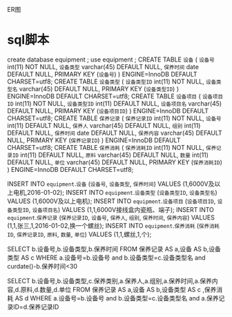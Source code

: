 ER图







# sql脚本
create database equipment ;
use  equipment ;
CREATE TABLE `设备` (
  `设备号` int(11) NOT NULL,
  `设备类型` varchar(45) DEFAULT NULL,
  `保养时间` date DEFAULT NULL,
  PRIMARY KEY (`设备号`)
) ENGINE=InnoDB DEFAULT CHARSET=utf8;
CREATE TABLE `设备类型` (
  `设备类型ID` int(11) NOT NULL,
  `设备类型名` varchar(45) DEFAULT NULL,
  PRIMARY KEY (`设备类型ID`)
) ENGINE=InnoDB DEFAULT CHARSET=utf8;
CREATE TABLE `设备项目` (
  `设备项目ID` int(11) NOT NULL,
  `设备类型ID` int(11) DEFAULT NULL,
  `设备项目名` varchar(45) DEFAULT NULL,
  PRIMARY KEY (`设备项目ID`)
) ENGINE=InnoDB DEFAULT CHARSET=utf8;
CREATE TABLE `保养记录` (
  `保养记录ID` int(11) NOT NULL,
  `设备号` int(11) DEFAULT NULL,
  `保养人` varchar(45) DEFAULT NULL,
  `组别` int(11) DEFAULT NULL,
  `保养时间` date DEFAULT NULL,
  `保养内容` varchar(45) DEFAULT NULL,
  PRIMARY KEY (`保养记录ID`)
) ENGINE=InnoDB DEFAULT CHARSET=utf8;
CREATE TABLE `保养消耗` (
  `保养消耗ID` int(11) NOT NULL,
  `保养记录ID` int(11) DEFAULT NULL,
  `原料` varchar(45) DEFAULT NULL,
  `数量` int(11) DEFAULT NULL,
  `单位` varchar(45) DEFAULT NULL,
  PRIMARY KEY (`保养消耗ID`)
) ENGINE=InnoDB DEFAULT CHARSET=utf8;

INSERT INTO `equipment`.`设备`
(`设备号`,
`设备类型`,
`保养时间`)
VALUES
(1,6000V及以上电机,2016-01-02);
INSERT INTO `equipment`.`设备类型`
(`设备类型ID`,
`设备类型名`)
VALUES
(1,6000V及以上电机);
INSERT INTO `equipment`.`设备项目`
(`设备项目ID`,
`设备类型ID`,
`设备项目名`)
VALUES
(1,1,6000V接线盒内瓷瓶、端子);
INSERT INTO `equipment`.`保养记录`
(`保养记录ID`,
`设备号`,
`保养人`,
`组别`,
`保养时间`,
`保养内容`)
VALUES
(1,1,张三,1,2016-01-02,换一个螺丝);
INSERT INTO `equipment`.`保养消耗`
(`保养消耗ID`,
`保养记录ID`,
`原料`,
`数量`,
`单位`)
VALUES
(1,1,螺丝,1,个);

SELECT b.设备号,b.设备类型,b.保养时间 
 FROM 保养记录 AS a,设备 AS b,设备类型 AS c 
 WHERE a.设备号=b.设备号 
 and b.设备类型=c.设备类型名 
 and curdate()-b.保养时间<30

SELECT b.设备号,b.设备类型,c.保养类别,a.保养人,a.组别,a.保养时间,a.保养内容,d.原料,d.数量,d.单位
 FROM 保养记录 AS a,设备 AS b,设备类型 AS c ,保养消耗 AS d
 WHERE a.设备号=b.设备号 
 and b.设备类型=c.设备类型名 
 and a.保养记录ID=d.保养记录ID

